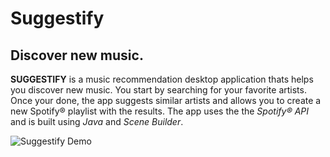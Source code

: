 # Suggestify
## Discover new music.
**SUGGESTIFY** is a music recommendation desktop application thats helps you discover new music. You start by searching for your favorite artists. Once your done, the app suggests similar artists and allows you to create a new Spotify® playlist with the results. The app uses the the *Spotify® API* and is built using *Java* and *Scene Builder*.

![Suggestify Demo](http://i.imgur.com/k9EbhnK.gif "Suggestify Demo")
